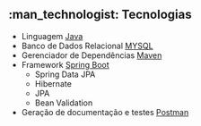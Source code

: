 <div>
	<h2 id="tecnologias"> :man_technologist: Tecnologias</h2>
	<ul>
		<li>Linguagem <a href="">Java</a></li>
		<li>Banco de Dados Relacional <a href="">MYSQL</a></li>
		<li>Gerenciador de Dependências <a href="">Maven</a></li>
		<li>Framework <a href="">Spring Boot</a>
			<ul>
				<li>Spring Data JPA</li>
				<li>Hibernate</li>
				<li>JPA</li>
				<li>Bean Validation</li>
			</ul>
		</li>
		<li>Geração de documentação e testes <a href="">Postman</a></li>
	</ul>
</div>
